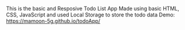 This is the basic and Resposive Todo List App Made using basic HTML, CSS, JavaScript and used Local Storage to store the todo data
Demo: https://mamoon-5g.github.io/todoApp/
